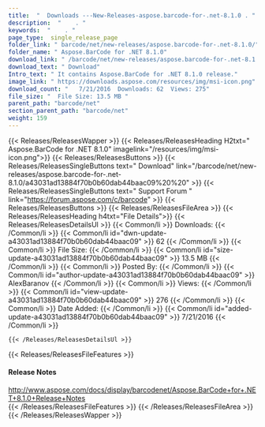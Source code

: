 ```yaml
---
title:  "  Downloads ---New-Releases-aspose.barcode-for-.net-8.1.0 . " 
description:  "    . " 
keywords:  "    . " 
page_type:  single_release_page
folder_link: " barcode/net/new-releases/aspose.barcode-for-.net-8.1.0/"
folder_name: " Aspose.BarCode for .NET 8.1.0"
download_link: " /barcode/net/new-releases/aspose.barcode-for-.net-8.1.0/a43031ad13884f70b0b60dab44baac09"
download_text: " Download"
Intro_text: " It contains Aspose.BarCode for .NET 8.1.0 release."
image_link: " https://downloads.aspose.com/resources/img/msi-icon.png"
download_count: "   7/21/2016  Downloads: 62  Views: 275"
file_size: "  File Size: 13.5 MB "
parent_path: "barcode/net"
section_parent_path: "barcode/net"
weight: 159 
---
```


{{< Releases/ReleasesWapper >}}
  {{< Releases/ReleasesHeading H2txt=" Aspose.BarCode for .NET 8.1.0" imagelink="/resources/img/msi-icon.png">}}
  {{< Releases/ReleasesButtons >}}
    {{< Releases/ReleasesSingleButtons text=" Download" link="/barcode/net/new-releases/aspose.barcode-for-.net-8.1.0/a43031ad13884f70b0b60dab44baac09%20%20" >}}
    {{< Releases/ReleasesSingleButtons text=" Support Forum " link="https://forum.aspose.com/c/barcode" >}}
  {{< Releases/ReleasesButtons >}}
  {{< Releases/ReleasesFileArea >}}
    {{< Releases/ReleasesHeading h4txt="File Details">}}
    {{< Releases/ReleasesDetailsUl >}}
            {{< Common/li  >}} Downloads: {{< /Common/li >}} 
      {{< Common/li id="dwn-update-a43031ad13884f70b0b60dab44baac09" >}} 62 {{< /Common/li >}} 
      {{< Common/li  >}} File Size: {{< /Common/li >}} 
      {{< Common/li id="size-update-a43031ad13884f70b0b60dab44baac09" >}} 13.5 MB {{< /Common/li >}} 
      {{< Common/li  >}} Posted By: {{< /Common/li >}} 
      {{< Common/li id="author-update-a43031ad13884f70b0b60dab44baac09" >}} AlexBaranov {{< /Common/li >}} 
      {{< Common/li  >}} Views: {{< /Common/li >}} 
      {{< Common/li id="view-update-a43031ad13884f70b0b60dab44baac09" >}} 276 {{< /Common/li >}} 
      {{< Common/li  >}} Date Added: {{< /Common/li >}} 
      {{< Common/li id="added-update-a43031ad13884f70b0b60dab44baac09" >}} 7/21/2016 {{< /Common/li >}} 

    {{< /Releases/ReleasesDetailsUl >}}

  {{< Releases/ReleasesFileFeatures >}}
      <h4>Release Notes</h4><div><a href="http://www.aspose.com/docs/display/barcodenet/Aspose.BarCode+for+.NET+8.1.0+Release+Notes">http://www.aspose.com/docs/display/barcodenet/Aspose.BarCode+for+.NET+8.1.0+Release+Notes</a></div>
  {{< /Releases/ReleasesFileFeatures >}}
 {{< /Releases/ReleasesFileArea >}}
{{< /Releases/ReleasesWapper >}}


